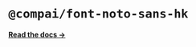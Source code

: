 # `@compai/font-noto-sans-hk`

[**Read the docs &rarr;**](https://components.ai/docs/typefaces/noto-sans-hk)
